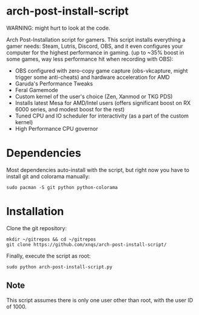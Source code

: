 # arch-post-install-script
WARNING: might hurt to look at the code.

Arch Post-Installation script for gamers. This script installs everything a gamer needs: Steam, Lutris, Discord, OBS, and it even configures your computer for the highest performance in gaming. (up to ~35% boost in some games, way less performance hit when recording with OBS):

- OBS configured with zero-copy game capture (obs-vkcapture, might trigger some anti-cheats) and hardware acceleration for AMD
- Garuda's Performance Tweaks
- Feral Gamemode
- Custom kernel of the user's choice (Zen, Xanmod or TKG PDS)
- Installs latest Mesa for AMD/Intel users (offers significant boost on RX 6000 series, and modest boost for the rest)
- Tuned CPU and IO scheduler for interactivity (as a part of the custom kernel)
- High Performance CPU governor

# Dependencies
Most dependencies auto-install with the script, but right now you have to install git and colorama manually:

`sudo pacman -S git python python-colorama`

# Installation
Clone the git repository:
```
mkdir ~/gitrepos && cd ~/gitrepos
git clone https://github.com/xnqs/arch-post-install-script/
```
Finally, execute the script as root:
```
sudo python arch-post-install-script.py
```

## Note
This script assumes there is only one user other than root, with the user ID of 1000.
